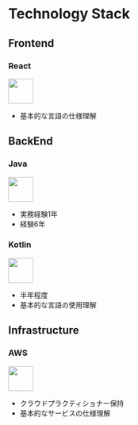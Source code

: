 # Technology Stack

## Frontend
### React
<img src="https://cdn.jsdelivr.net/gh/devicons/devicon/icons/react/react-original.svg" width="50" length="50" />

* 基本的な言語の仕様理解

## BackEnd
### Java
<img src="https://cdn.jsdelivr.net/gh/devicons/devicon/icons/java/java-original-wordmark.svg" width="50" length="50" />

* 実務経験1年
* 経験6年

### Kotlin
<img src="https://cdn.jsdelivr.net/gh/devicons/devicon/icons/kotlin/kotlin-original.svg" width="50" length="50" />

* 半年程度
* 基本的な言語の使用理解

## Infrastructure
### AWS
<img src="https://cdn.jsdelivr.net/gh/devicons/devicon/icons/amazonwebservices/amazonwebservices-original.svg" width="50" length="50" />

* クラウドプラクティショナー保持
* 基本的なサービスの仕様理解
